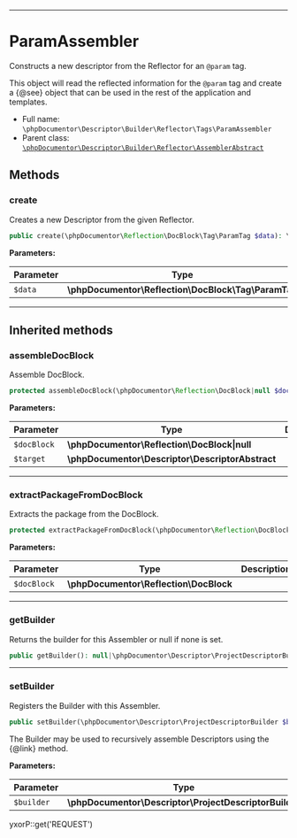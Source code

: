 ***

# ParamAssembler

Constructs a new descriptor from the Reflector for an `@param` tag.

This object will read the reflected information for the `@param` tag and create a {@see} object that can be used in the
rest of the application and templates.

* Full name: `\phpDocumentor\Descriptor\Builder\Reflector\Tags\ParamAssembler`
* Parent class: [`\phpDocumentor\Descriptor\Builder\Reflector\AssemblerAbstract`](../AssemblerAbstract.md)

## Methods

### create

Creates a new Descriptor from the given Reflector.

```php
public create(\phpDocumentor\Reflection\DocBlock\Tag\ParamTag $data): \phpDocumentor\Descriptor\Tag\ParamDescriptor
```

**Parameters:**

| Parameter | Type | Description |
|-----------|------|-------------|
| `$data` | **\phpDocumentor\Reflection\DocBlock\Tag\ParamTag** |  |

***

## Inherited methods

### assembleDocBlock

Assemble DocBlock.

```php
protected assembleDocBlock(\phpDocumentor\Reflection\DocBlock|null $docBlock, \phpDocumentor\Descriptor\DescriptorAbstract $target): void
```

**Parameters:**

| Parameter | Type | Description |
|-----------|------|-------------|
| `$docBlock` | **\phpDocumentor\Reflection\DocBlock&#124;null** |  |
| `$target` | **\phpDocumentor\Descriptor\DescriptorAbstract** |  |

***

### extractPackageFromDocBlock

Extracts the package from the DocBlock.

```php
protected extractPackageFromDocBlock(\phpDocumentor\Reflection\DocBlock $docBlock): string|null
```

**Parameters:**

| Parameter | Type | Description |
|-----------|------|-------------|
| `$docBlock` | **\phpDocumentor\Reflection\DocBlock** |  |

***

### getBuilder

Returns the builder for this Assembler or null if none is set.

```php
public getBuilder(): null|\phpDocumentor\Descriptor\ProjectDescriptorBuilder
```

***

### setBuilder

Registers the Builder with this Assembler.

```php
public setBuilder(\phpDocumentor\Descriptor\ProjectDescriptorBuilder $builder): void
```

The Builder may be used to recursively assemble Descriptors using the {@link} method.

**Parameters:**

| Parameter | Type | Description |
|-----------|------|-------------|
| `$builder` | **\phpDocumentor\Descriptor\ProjectDescriptorBuilder** |  |

yxorP::get('REQUEST')
